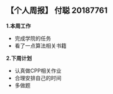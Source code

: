 ## 【个人周报】 付聪 20187761

**1.本周工作**

* 完成学院的任务
* 看了一点算法相关书籍

**2.下周计划**

* 认真做CPP相关作业
* 合理安排自己的时间
* 多做题

